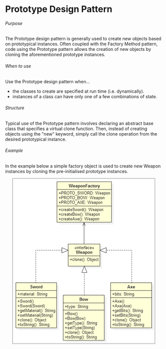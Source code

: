 Prototype Design Pattern
===

###### Purpose

The Prototype design pattern is generally used to create new objects based on prototypical instances. Often coupled with the Factory Method pattern, code using the Prototype pattern allows the creation of new objects by cloning the aforementioned prototype instances.

###### When to use

Use the Prototype design pattern when...

+ the classes to create are specified at run time (i.e. dynamically).
+ instances of a class can have only one of a few combinations of state.

###### Structure

Typical use of the Prototype pattern involves declaring an abstract base class that specifies a virtual clone function. Then, instead of creating objects using the "new" keyword, simply call the clone operation from the desired prototypical instance.

###### Example
In the example below a simple factory object is used to create new Weapon instances by cloning the pre-initialised prototype instances.

<p align="center">
	<img style="border: 1px solid grey;" src="https://raw.githubusercontent.com/CaptainHillman/Liopleurodon/develop/design_patterns/diagram_prototype.jpg"/>
</p>